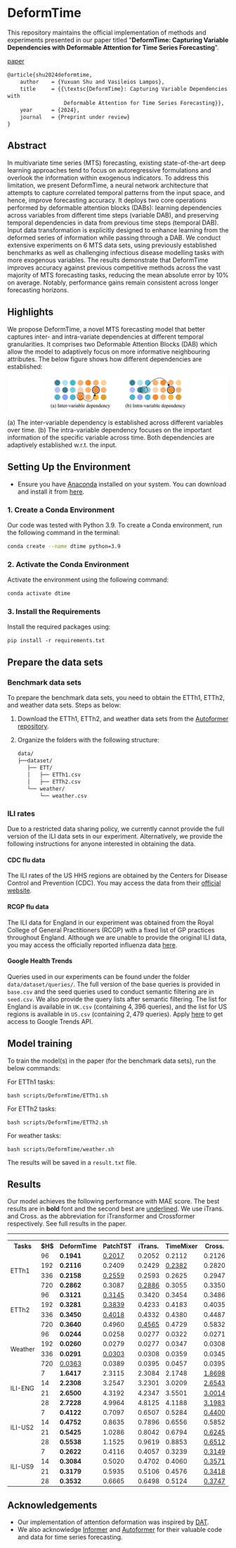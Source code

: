 # DeformTime

This repository maintains the official implementation of methods and experiments presented in our paper titled "<strong>DeformTime: Capturing Variable Dependencies with Deformable Attention for Time Series Forecasting</strong>".

[paper](https://arxiv.org/abs/2406.07438)

<!-- [DEFORMTIME: Capturing Variable Dependencies with Deformable Attention for Time Series Forecasting](https://arxiv.org/abs/2030.12345).  -->

<!-- [[project]](https://claudiashu.github.io/publications/2024-arXiv-deformtime/) [[paper]](http) -->

<!-- ## Reference -->

<!-- To cite our paper please use:-->

```
@article{shu2024deformtime,
    author    = {Yuxuan Shu and Vasileios Lampos},
    title     = {{\textsc{DeformTime}: Capturing Variable Dependencies with
                  Deformable Attention for Time Series Forecasting}},
    year      = {2024},
    journal   = {Preprint under review}
}
```

## Abstract

<link rel="stylesheet" href="style.css">
<!-- <img src=img/figure1.png> -->

In multivariate time series (MTS) forecasting, existing state-of-the-art deep learning approaches tend to focus on autoregressive formulations and overlook the information within exogenous indicators. To address this limitation, we present <span class="small-caps">DeformTime</span>, a neural network architecture that attempts to capture correlated temporal patterns from the input space, and hence, improve forecasting accuracy. It deploys two core operations performed by deformable attention blocks (DABs): learning dependencies across variables from different time steps (variable DAB), and preserving temporal dependencies in data from previous time steps (temporal DAB). Input data transformation is explicitly designed to enhance learning from the deformed series of information while passing through a DAB. We conduct extensive experiments on 6 MTS data sets, using previously established benchmarks as well as challenging infectious disease modelling tasks with more exogenous variables. The results demonstrate that <span class="small-caps">DeformTime</span> improves accuracy against previous competitive methods across the vast majority of MTS forecasting tasks, reducing the mean absolute error by 10\% on average. Notably, performance gains remain consistent across longer forecasting horizons.

## Highlights

We propose <span class="small-caps">DeformTime</span>, a novel MTS forecasting model that better captures inter- and intra-variate dependencies at different temporal granularities. It comprises two Deformable Attention Blocks (DAB) which allow the model to adaptively focus on more informative neighbouring attributes. The below figure shows how different dependencies are established:

<img src=img/dependency.png>

(a) The inter-variable dependency is established across different variables over time. (b) The intra-variable dependency focuses on the important information of the specific variable across time. Both dependencies are adaptively established w.r.t. the input.


## Setting Up the Environment

- Ensure you have [Anaconda](https://www.anaconda.com/products/distribution) installed on your system. You can download and install it from [here](https://www.anaconda.com/products/distribution#download-section).

### 1. Create a Conda Environment

<!-- Maybe have a small paragragh on what environment and device the code and requirements have been tested on -->
Our code was tested with Python 3.9. To create a Conda environment, run the following command in the terminal:

```sh
conda create --name dtime python=3.9
```

### 2. Activate the Conda Environment

Activate the environment using the following command:

```sh
conda activate dtime
```

### 3. Install the Requirements

Install the required packages using:

```setup
pip install -r requirements.txt
```

## Prepare the data sets

### Benchmark data sets

To prepare the benchmark data sets, you need to obtain the ETTh1, ETTh2, and weather data sets. Steps as below:

1. Download the ETTh1, ETTh2, and weather data sets from the [Autoformer repository](https://github.com/thuml/Autoformer).
2. Organize the folders with the following structure:

    ```
    data/
    ├──dataset/
       ├── ETT/
       │   ├── ETTh1.csv
       │   ├── ETTh2.csv
       └── weather/
           └── weather.csv
    ```

### ILI rates

Due to a restricted data sharing policy, we currently cannot provide the full version of the ILI data sets in our experiment. Alternatively, we provide the following instructions for anyone interested in obtaining the data.

#### CDC flu data

The ILI rates of the US HHS regions are obtained by the Centers for Disease Control and Prevention (CDC). You may access the data from their [official website](https://gis.cdc.gov/grasp/fluview/fluportaldashboard.html).

#### RCGP flu data

The ILI data for England in our experiment was obtained from the Royal College of General Practitioners (RCGP) with a fixed list of GP practices throughout England. Although we are unable to provide the original ILI data, you may access the officially reported influenza data [here](https://www.gov.uk/government/collections/weekly-national-flu-reports).

#### Google Health Trends

Queries used in our experiments can be found under the folder `data/dataset/queries/`. The full version of the base queries is provided in `base.csv` and the seed queries used to conduct semantic filtering are in `seed.csv`. We also provide the query lists after semantic filtering. The list for England is available in `UK.csv` (containing $4{,}396$ queries), and the list for US regions is available in `US.csv` (containing $2{,}479$ queries). Apply [here](https://support.google.com/trends/contact/trends_api) to get access to Google Trends API.


## Model training

To train the model(s) in the paper (for the benchmark data sets), run the below commands:

For ETTh1 tasks:
```ETTh1
bash scripts/DeformTime/ETTh1.sh
```

For ETTh2 tasks:
```ETTh2
bash scripts/DeformTime/ETTh2.sh
```

For weather tasks:
```weather
bash scripts/DeformTime/weather.sh
```

The results will be saved in a `result.txt` file.


## Results

Our model achieves the following performance with MAE score. The best results are in **bold** font and the second best are <ins>underlined</ins>. We use iTrans. and Cross. as the abbreviation for iTransformer and Crossformer respectively. See full results in the paper.
<!-- (We use $\epsilon~\\%$ to denote the SMAPE score. See more details in the paper.) -->

<!DOCTYPE html>
<html lang="en">

<body>

<table>
<hr>
  <tr>
    <th>Tasks</th>
    <th>$H$</th>
    <th class="small-caps">DeformTime</th>
    <th>PatchTST</th>
    <th>iTrans.</th>
    <th>TimeMixer</th>
    <th>Cross.</th>
    <th>LightTS</th>
    <th>DLinear</th>

  </tr>

  <tr>
    <td rowspan="4">ETTh1</td>
    <td>96</td>
    <td><b>0.1941</b></td>
    <td><ins>0.2017</ins></td>
    <td>0.2052</td>
    <td>0.2112</td>
    <td>0.2126</td>
    <td>0.2215</td>
    <td>0.2599</td>
  </tr>
  <tr>
    <td>192</td>
    <td><b>0.2116</b></td>
    <td>0.2409</td>
    <td>0.2429</td>
    <td><ins>0.2382</ins></td>
    <td>0.2820</td>
    <td>0.2636</td>
    <td>0.3798</td>

  </tr>
  <tr>
    <td>336</td>
    <td><b>0.2158</b></td>
    <td><ins>0.2559</ins></td>
    <td>0.2593</td>
    <td>0.2625</td>
    <td>0.2947</td>
    <td>0.2807</td>
    <td>0.6328</td>

  </tr>
  <tr>
    <td>720</td>
    <td><b>0.2862</b></td>
    <td>0.3087</td>
    <td><ins>0.2886</ins></td>
    <td>0.3055</td>
    <td>0.3350</td>
    <td>0.5334</td>
    <td>0.7563</td>

  </tr>

  <tr>
    <td rowspan="4">ETTh2</td>
    <td>96</td>
    <td><b>0.3121</b></td>
    <td><ins>0.3145</ins></td>
    <td>0.3420</td>
    <td>0.3454</td>
    <td>0.3486</td>
    <td>0.3507</td>
    <td>0.3349</td>

  </tr>
  <tr>
    <td>192</td>
    <td><b>0.3281</b></td>
    <td><ins>0.3839</ins></td>
    <td>0.4233</td>
    <td>0.4183</td>
    <td>0.4035</td>
    <td>0.4022</td>
    <td>0.4084</td>

  </tr>
  <tr>
    <td>336</td>
    <td><b>0.3450</b></td>
    <td><ins>0.4018</ins></td>
    <td>0.4332</td>
    <td>0.4380</td>
    <td>0.4487</td>
    <td>0.4425</td>
    <td>0.4710</td>

  </tr>
  <tr>
    <td>720</td>
    <td><b>0.3640</b></td>
    <td>0.4960</td>
    <td><ins>0.4565</ins></td>
    <td>0.4729</td>
    <td>0.5832</td>
    <td>0.6252</td>
    <td>0.7981</td>

  </tr>

  <tr>
    <td rowspan="4">Weather</td>
    <td>96</td>
    <td><b>0.0244</b></td>
    <td>0.0258</td>
    <td>0.0277</td>
    <td>0.0322</td>
    <td>0.0271</td>
    <td>0.0293</td>
    <td><ins>0.0251</ins></td>

  </tr>
  <tr>
    <td>192</td>
    <td><b>0.0260</b></td>
    <td>0.0279</td>
    <td>0.0277</td>
    <td>0.0347</td>
    <td>0.0308</td>
    <td>0.0319</td>
    <td><ins>0.0270</ins></td>

  </tr>
  <tr>
    <td>336</td>
    <td><b>0.0291</b></td>
    <td><ins>0.0303</ins></td>
    <td>0.0308</td>
    <td>0.0359</td>
    <td>0.0345</td>
    <td>0.0317</td>
    <td>0.0305</td>

  </tr>
  <tr>
    <td>720</td>
    <td><ins>0.0363</ins></td>
    <td>0.0389</td>
    <td>0.0395</td>
    <td>0.0457</td>
    <td>0.0395</td>
    <td>0.0386</td>
    <td><b>0.0352</b></td>

  </tr>

  <tr>
    <td rowspan="4">ILI-ENG</td>
    <td>7</td>
    <td><b>1.6417</b></td>
    <td>2.3115</td>
    <td>2.3084</td>
    <td>2.1748</td>
    <td><ins>1.8698</ins></td>
    <td>2.2397</td>
    <td>2.8214</td>

  </tr>
  <tr>
    <td>14</td>
    <td><b>2.2308</b></td>
    <td>3.2547</td>
    <td>3.2301</td>
    <td>3.0209</td>
    <td><ins>2.6543</ins></td>
    <td>2.6879</td>
    <td>3.7922</td>

  </tr>
  <tr>
    <td>21</td>
    <td><b>2.6500</b></td>
    <td>4.3192</td>
    <td>4.2347</td>
    <td>3.5501</td>
    <td><ins>3.0014</ins></td>
    <td>3.3616</td>
    <td>4.4739</td>

  </tr>
  <tr>
    <td>28</td>
    <td><b>2.7228</b></td>
    <td>4.9964</td>
    <td>4.8125</td>
    <td>4.1188</td>
    <td><ins>3.1983</ins></td>
    <td>3.4132</td>
    <td>5.0347</td>

  </tr>

  <tr>
    <td rowspan="4">ILI-US2</td>
    <td>7</td>
    <td><b>0.4122</b></td>
    <td>0.7097</td>
    <td>0.6507</td>
    <td>0.5284</td>
    <td><ins>0.4400</ins></td>
    <td>0.4632</td>
    <td>0.7355</td>

  </tr>
  <tr>
    <td>14</td>
    <td><b>0.4752</b></td>
    <td>0.8635</td>
    <td>0.7896</td>
    <td>0.6556</td>
    <td>0.5852</td>
    <td><ins>0.5827</ins></td>
    <td>0.8435</td>

  </tr>
  <tr>
    <td>21</td>
    <td><b>0.5425</b></td>
    <td>1.0286</td>
    <td>0.8042</td>
    <td>0.6794</td>
    <td><ins>0.6245</ins></td>
    <td>0.6683</td>
    <td>0.9124</td>

  </tr>
  <tr>
    <td>28</td>
    <td><b>0.5538</b></td>
    <td>1.1525</td>
    <td>0.9619</td>
    <td>0.8853</td>
    <td><ins>0.6512</ins></td>
    <td>0.7175</td>
    <td>0.9805</td>

  </tr>

  <tr>
    <td rowspan="4">ILI-US9</td>
    <td>7</td>
    <td><b>0.2622</b></td>
    <td>0.4116</td>
    <td>0.4057</td>
    <td>0.3239</td>
    <td><ins>0.3149</ins></td>
    <td>0.3185</td>
    <td>0.4675</td>

  </tr>
  <tr>
    <td>14</td>
    <td><b>0.3084</b></td>
    <td>0.5020</td>
    <td>0.4702</td>
    <td>0.4060</td>
    <td><ins>0.3571</ins></td>
    <td>0.3791</td>
    <td>0.5467</td>

  </tr>
  <tr>
    <td>21</td>
    <td><b>0.3179</b></td>
    <td>0.5935</td>
    <td>0.5106</td>
    <td>0.4576</td>
    <td><ins>0.3418</ins></td>
    <td>0.4754</td>
    <td>0.6001</td>

  </tr>
  <tr>
    <td>28</td>
    <td><b>0.3532</b></td>
    <td>0.6665</td>
    <td>0.6498</td>
    <td>0.5124</td>
    <td><ins>0.3747</ins></td>
    <td>0.4769</td>
    <td>0.6564</td>

  </tr>

</table>
</table>

</body>
</html>

## Acknowledgements

- Our implementation of attention deformation was inspired by [DAT](https://github.com/LeapLabTHU/DAT).
- We also acknowledge [Informer](https://github.com/zhouhaoyi/Informer2020) and [Autoformer](https://github.com/thuml/Autoformer) for their valuable code and data for time series forecasting.

